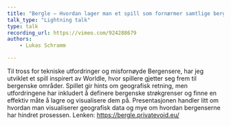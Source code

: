 ```yaml
---
title: "Bergle – Hvordan lager man et spill som fornærmer samtlige bergensere på planeten"
talk_type: "Lightning talk"
type: talk
recording_url: https://vimeo.com/924288679
authors:
    - Lukas Schramm

---
```

Til tross for tekniske utfordringer og misfornøyde Bergensere, har jeg utviklet et spill inspirert av Worldle, hvor spillere gjetter seg frem til bergenske områder. Spillet gir hints om geografisk retning, men utfordringene har inkludert å definere bergenske strøkgrenser og finne en effektiv måte å lagre og visualisere dem på. Presentasjonen handler litt om hvordan man visualiserer geografisk data og mye om hvordan bergenserne har hindret prosessen.
Lenken: https://bergle.privatevoid.eu/
